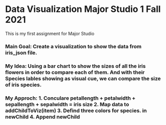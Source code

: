 # Data Visualization Major Studio 1 Fall 2021
This is my first assignment for Major Studio

<h3>Main Goal: </3>
Create a visualization to show the data from iris_json file.

<h3>My Idea: </3>
Using a bar chart to show the sizes of all the iris flowers in order to compare each of them. And with their Species lables showing as visual cue, we can compare the size of iris species.

<h3>My Approch:</3>
  1. Conculare petallength + petalwidth + sepallength + sepalwidth = iris size
  2. Map data to addChildToViz(item)
  3. Defind three colors for species. in newChild
  4. Append newChild

